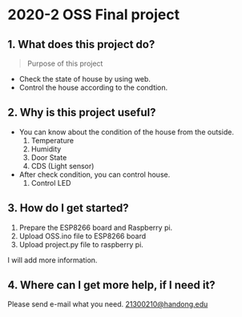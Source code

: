 2020-2 OSS Final project
===========================
## 1. What does this project do?
> Purpose of this project
* Check the state of house by using web.
* Control the house according to the condtion.

## 2. Why is this project useful?
* You can know about the condition of the house from the outside.
  1. Temperature
  2. Humidity
  3. Door State
  4. CDS (Light sensor)
* After check condition, you can control house.
  1. Control LED

## 3. How do I get started?
1. Prepare the ESP8266 board and Raspberry pi.
2. Upload OSS.ino file to ESP8266 board
3. Upload project.py file to raspberry pi.

I will add more information.

## 4. Where can I get more help, if I need it?
Please send e-mail what you need.
<21300210@handong.edu>
